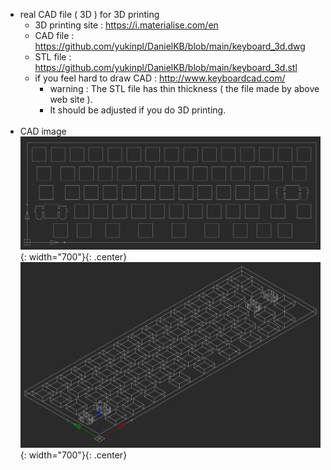 - real CAD file ( 3D ) for 3D printing
  * 3D printing site : https://i.materialise.com/en
  * CAD file : https://github.com/yukinpl/DanielKB/blob/main/keyboard_3d.dwg
  * STL file : https://github.com/yukinpl/DanielKB/blob/main/keyboard_3d.stl
  * if you feel hard to draw CAD : http://www.keyboardcad.com/  
    *  warning : The STL file has thin thickness ( the file made by above web site ). 
    *  It should be adjusted if you do 3D printing.
&nbsp;&nbsp;  
&nbsp;&nbsp;  
- CAD image
![title](https://github.com/yukinpl/DanielKB/blob/main/cad_image.png){: width="700"}{: .center}  
![title](https://github.com/yukinpl/DanielKB/blob/main/cad_image2.png){: width="700"}{: .center}  


